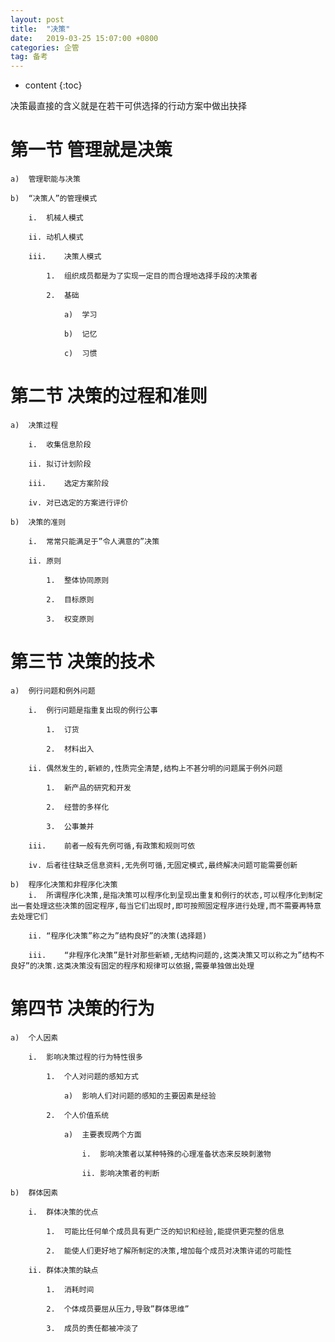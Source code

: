 ```yaml
---
layout: post
title:  "决策"
date:   2019-03-25 15:07:00 +0800
categories: 企管
tag: 备考
---
```


* content
{:toc}

决策最直接的含义就是在若干可供选择的行动方案中做出抉择

# 第一节	管理就是决策

    a)	管理职能与决策

    b)	“决策人”的管理模式

        i.	机械人模式

        ii.	动机人模式

        iii.	决策人模式

            1.	组织成员都是为了实现一定目的而合理地选择手段的决策者

            2.	基础

                a)	学习

                b)	记忆

                c)	习惯

# 第二节	决策的过程和准则

    a)	决策过程

        i.	收集信息阶段

        ii.	拟订计划阶段

        iii.	选定方案阶段

        iv.	对已选定的方案进行评价

    b)	决策的准则

        i.	常常只能满足于”令人满意的”决策

        ii.	原则

            1.	整体协同原则

            2.	目标原则
            
            3.	权变原则

# 第三节	决策的技术

    a)	例行问题和例外问题

        i.	例行问题是指重复出现的例行公事

            1.	订货

            2.	材料出入

        ii.	偶然发生的,新颖的,性质完全清楚,结构上不甚分明的问题属于例外问题

            1.	新产品的研究和开发

            2.	经营的多样化

            3.	公事兼并

        iii.	前者一般有先例可循,有政策和规则可依

        iv.	后者往往缺乏信息资料,无先例可循,无固定模式,最终解决问题可能需要创新

    b)	程序化决策和非程序化决策
        i.	所谓程序化决策,是指决策可以程序化到呈现出重复和例行的状态,可以程序化到制定出一套处理这些决策的固定程序,每当它们出现时,即可按照固定程序进行处理,而不需要再特意去处理它们

        ii.	“程序化决策”称之为”结构良好”的决策(选择题)

        iii.	“非程序化决策”是针对那些新颖,无结构问题的,这类决策又可以称之为”结构不良好”的决策.这类决策没有固定的程序和规律可以依据,需要单独做出处理

# 第四节	决策的行为

    a)	个人因素

        i.	影响决策过程的行为特性很多

            1.	个人对问题的感知方式

                a)	影响人们对问题的感知的主要因素是经验

            2.	个人价值系统

                a)	主要表现两个方面

                    i.	影响决策者以某种特殊的心理准备状态来反映刺激物

                    ii.	影响决策者的判断

    b)	群体因素

        i.	群体决策的优点

            1.	可能比任何单个成员具有更广泛的知识和经验,能提供更完整的信息

            2.	能使人们更好地了解所制定的决策,增加每个成员对决策许诺的可能性

        ii.	群体决策的缺点

            1.	消耗时间

            2.	个体成员要屈从压力,导致”群体思维”
            
            3.	成员的责任都被冲淡了